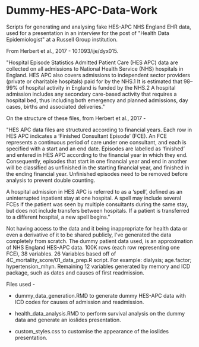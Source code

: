# Dummy-HES-APC-Data-Work
Scripts for generating and analysing fake HES-APC NHS England EHR data, used for a presentation in an interview for the post of "Health Data Epidemiologist" at a Russell Group institution. 

From Herbert et al., 2017 - 10.1093/ije/dyx015. 

"Hospital Episode Statistics Admitted Patient Care (HES APC) data are collected on all admissions to National Health Service (NHS) hospitals in England. HES APC also covers admissions to independent sector providers (private or charitable hospitals) paid for by the NHS.1 It is estimated that 98–99% of hospital activity in England is funded by the NHS.2 A hospital admission includes any secondary care-based activity that requires a hospital bed, thus including both emergency and planned admissions, day cases, births and associated deliveries."

On the structure of these files, from Herbert et al., 2017 - 

"HES APC data files are structured according to financial years. Each row in HES APC indicates a ‘Finished Consultant Episode’ (FCE). An FCE represents a continuous period of care under one consultant, and each is specified with a start and an end date. Episodes are labelled as ‘finished’ and entered in HES APC according to the financial year in which they end. Consequently, episodes that start in one financial year and end in another will be classified as unfinished in the starting financial year, and finished in the ending financial year. Unfinished episodes need to be removed before analysis to prevent double counting.

A hospital admission in HES APC is referred to as a ‘spell’, defined as an uninterrupted inpatient stay at one hospital. A spell may include several FCEs if the patient was seen by multiple consultants during the same stay, but does not include transfers between hospitals. If a patient is transferred to a different hospital, a new spell begins."

Not having access to the data and it being inappropriate for health data or even a derivative of it to be shared publicly, I've generated the data completely from scratch. The dummy patient data used, is an approximation of NHS England HES-APC data. 100K rows (each row representing one FCE), 38 variables. 26 Variables based off of 4C_mortality_score/01_data_prep.R script. For example: dialysis; age.factor; hypertension_mhyn. Remaining 12 variables generated by memory and ICD package, such as dates and causes of first readmission.

Files used - 

* dummy_data_generation.RMD to generate dummy HES-APC data with ICD codes for causes of admission and readmission.

* health_data_analysis.RMD to perform survival analysis on the dummy data and generate an ioslides presentation.

* custom_styles.css to customise the appearance of the ioslides presentation. 
